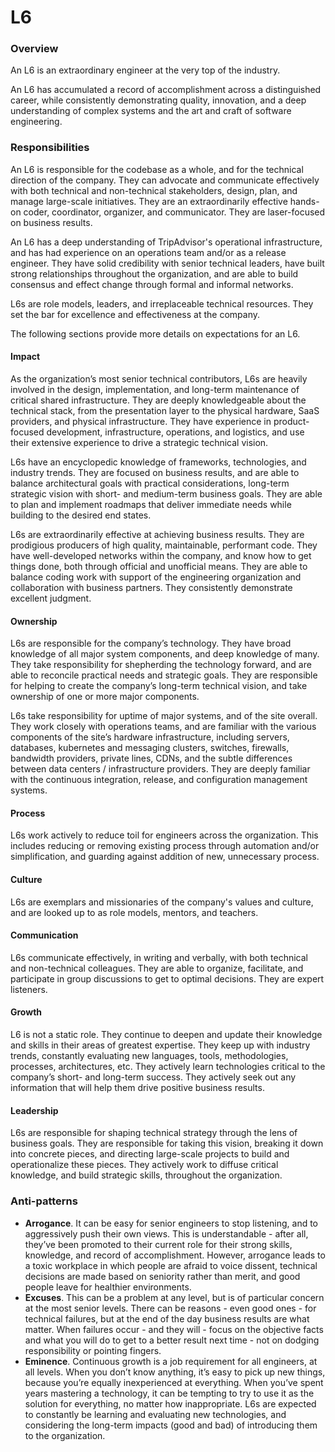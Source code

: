 # L6

### Overview

An L6 is an extraordinary engineer at the very top of the industry.

An L6 has accumulated a record of accomplishment across a distinguished career, while consistently demonstrating quality, innovation, and a deep understanding of complex systems and the art and craft of software engineering.

### Responsibilities

An L6 is responsible for the codebase as a whole, and for the technical direction of the company. They can advocate and communicate effectively with both technical and non-technical stakeholders, design, plan, and manage large-scale initiatives. They are an extraordinarily effective hands-on coder, coordinator, organizer, and communicator. They are laser-focused on business results.

An L6 has a deep understanding of TripAdvisor's operational infrastructure, and has had experience on an operations team and/or as a release engineer. They have solid credibility with senior technical leaders, have built strong relationships throughout the organization, and are able to build consensus and effect change through formal and informal networks.

L6s are role models, leaders, and irreplaceable technical resources. They set the bar for excellence and effectiveness at the company.

The following sections provide more details on expectations for an L6.

#### Impact

As the organization’s most senior technical contributors, L6s are heavily involved in the design, implementation, and long-term maintenance of critical shared infrastructure. They are deeply knowledgeable about the technical stack, from the presentation layer to the physical hardware, SaaS providers, and physical infrastructure. They have experience in product-focused development, infrastructure, operations, and logistics, and use their extensive experience to drive a strategic technical vision.

L6s have an encyclopedic knowledge of frameworks, technologies, and industry trends. They are focused on business results, and are able to balance architectural goals with practical considerations, long-term strategic vision with short- and medium-term business goals. They are able to plan and implement roadmaps that deliver immediate needs while building to the desired end states.

L6s are extraordinarily effective at achieving business results. They are prodigious producers of high quality, maintainable, performant code. They have well-developed networks within the company, and know how to get things done, both through official and unofficial means. They are able to balance coding work with support of the engineering organization and collaboration with business partners. They consistently demonstrate excellent judgment.

#### Ownership

L6s are responsible for the company’s technology. They have broad knowledge of all major system components, and deep knowledge of many. They take responsibility for shepherding the technology forward, and are able to reconcile practical needs and strategic goals. They are responsible for helping to create the company’s long-term technical vision, and take ownership of one or more major components.

L6s take responsibility for uptime of major systems, and of the site overall. They work closely with operations teams, and are familiar with the various components of the site’s hardware infrastructure, including servers, databases, kubernetes and messaging clusters, switches, firewalls, bandwidth providers, private lines, CDNs, and the subtle differences between data centers / infrastructure providers. They are deeply familiar with the continuous integration, release, and configuration management systems.

#### Process

L6s work actively to reduce toil for engineers across the organization. This includes reducing or removing existing process through automation and/or simplification, and guarding against addition of new, unnecessary process.

#### Culture

L6s are exemplars and missionaries of the company's values and culture, and are looked up to as role models, mentors, and teachers.

#### Communication

L6s communicate effectively, in writing and verbally, with both technical and non-technical colleagues. They are able to organize, facilitate, and participate in group discussions to get to optimal decisions. They are expert listeners.

#### Growth

L6 is not a static role. They continue to deepen and update their knowledge and skills in their areas of greatest expertise. They keep up with industry trends, constantly evaluating new languages, tools, methodologies, processes, architectures, etc. They actively learn technologies critical to the company’s short- and long-term success. They actively seek out any information that will help them drive positive business results.

#### Leadership

L6s are responsible for shaping technical strategy through the lens of business goals. They are responsible for taking this vision, breaking it down into concrete pieces, and directing large-scale projects to build and operationalize these pieces. They actively work to diffuse critical knowledge, and build strategic skills, throughout the organization.

### Anti-patterns

* **Arrogance**. It can be easy for senior engineers to stop listening, and to aggressively push their own views. This is understandable - after all, they’ve been promoted to their current role for their strong skills, knowledge, and record of accomplishment. However, arrogance leads to a toxic workplace in which people are afraid to voice dissent, technical decisions are made based on seniority rather than merit, and good people leave for healthier environments.
* **Excuses**. This can be a problem at any level, but is of particular concern at the most senior levels. There can be reasons - even good ones - for technical failures, but at the end of the day business results are what matter. When failures occur - and they will - focus on the objective facts and what you will do to get to a better result next time - not on dodging responsibility or pointing fingers.
* **Eminence**. Continuous growth is a job requirement for all engineers, at all levels. When you don’t know anything, it’s easy to pick up new things, because you’re equally inexperienced at everything. When you’ve spent years mastering a technology, it can be tempting to try to use it as the solution for everything, no matter how inappropriate. L6s are expected to constantly be learning and evaluating new technologies, and considering the long-term impacts (good and bad) of introducing them to the organization.
